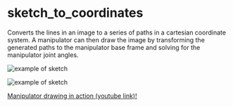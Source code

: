 # sketch_to_coordinates

Converts the lines in an image to a series of paths in a cartesian coordinate system. A manipulator can then draw the image by transforming the generated paths to the manipulator base frame and solving for the manipulator joint angles. 


![example of sketch](https://github.com/not-a-meatbag/sketch_to_coordinates/blob/b61365989d5f2ff130cfe90c32a01a1965b13bb4/images/example1.png)


![example of sketch](https://github.com/not-a-meatbag/sketch_to_coordinates/blob/b61365989d5f2ff130cfe90c32a01a1965b13bb4/images/example2.png)




[Manipulator drawing in action (youtube link)!](https://youtu.be/vgk5x5RVeZk)
